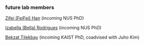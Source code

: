 ### future lab members

[Zifei (FeiFei) Han](https://hanzifeifei.com/index.html) (incoming NUS PhD) 

[Izabella (Bella) Rodrigues](https://www.izabellarodrigues.com/) (incoming NUS PhD)

[Bekzat Tilekbay](https://scholar.google.com/citations?user=O4vZpsIAAAAJ&hl=en) (incoming KAIST PhD, coadvised with Juho Kim)